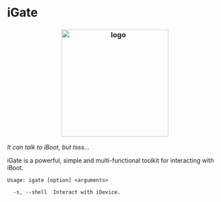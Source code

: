 # iGate

<h3 align="center"><img src="https://user-images.githubusercontent.com/54115104/95880709-7849a780-0d80-11eb-8c93-dbc641b073f0.png" alt="logo" height="250px"></h3>

*It can talk to iBoot, but tsss...*

iGate is a powerful, simple and multi-functional toolkit for interacting with iBoot.

```
Usage: igate [option] <arguments>

  -s, --shell  Interact with iDevice.
```
